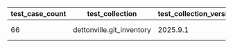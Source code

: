 | test_case_count | test_collection | test_collection_version | test_component | test_date | test_failed | test_details_link |
| --- | --- | --- | --- | --- | --- | --- |
| 66 | dettonville.git_inventory | 2025.9.1 | update_inventory | 2025-10-08T15:44:11Z | False | [test details](./update_inventory/test.results/test-results.md) |

